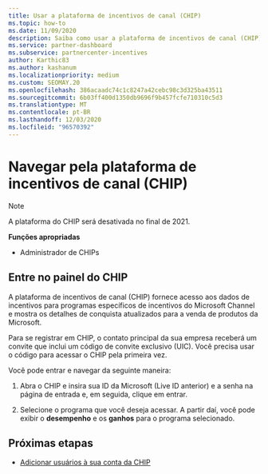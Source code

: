 ```yaml
---
title: Usar a plataforma de incentivos de canal (CHIP)
ms.topic: how-to
ms.date: 11/09/2020
description: Saiba como usar a plataforma de incentivos de canal (CHIP) para seu trabalho de incentivos. Observe que essa plataforma será desativada no final de 2021.
ms.service: partner-dashboard
ms.subservice: partnercenter-incentives
author: Karthic83
ms.author: kashanum
ms.localizationpriority: medium
ms.custom: SEOMAY.20
ms.openlocfilehash: 386acaadc74c1c8247a42cebc98c3d325ba43511
ms.sourcegitcommit: 6b03ff400d1350db9696f9b457fcfe710310c5d3
ms.translationtype: MT
ms.contentlocale: pt-BR
ms.lasthandoff: 12/03/2020
ms.locfileid: "96570392"
---
```

# <a name="navigate-the-channel-incentives-platform-chip"></a>Navegar pela plataforma de incentivos de canal (CHIP)

>[!NOTE]
>A plataforma do CHIP será desativada no final de 2021.

**Funções apropriadas**

- Administrador de CHIPs

## <a name="sign-into-the-chip-dashboard"></a>Entre no painel do CHIP

A plataforma de incentivos de canal (CHIP) fornece acesso aos dados de incentivos para programas específicos de incentivos do Microsoft Channel e mostra os detalhes de conquista atualizados para a venda de produtos da Microsoft.

Para se registrar em CHIP, o contato principal da sua empresa receberá um convite que inclui um código de convite exclusivo (UIC). Você precisa usar o código para acessar o CHIP pela primeira vez.


Você pode entrar e navegar da seguinte maneira:

1. Abra o CHIP e insira sua ID da Microsoft (Live ID anterior) e a senha na página de entrada e, em seguida, clique em entrar.
 
1. Selecione o programa que você deseja acessar.
A partir daí, você pode exibir o **desempenho** e os **ganhos** para o programa selecionado. 

## <a name="next-steps"></a>Próximas etapas

- [Adicionar usuários à sua conta da CHIP](chip-users.md)